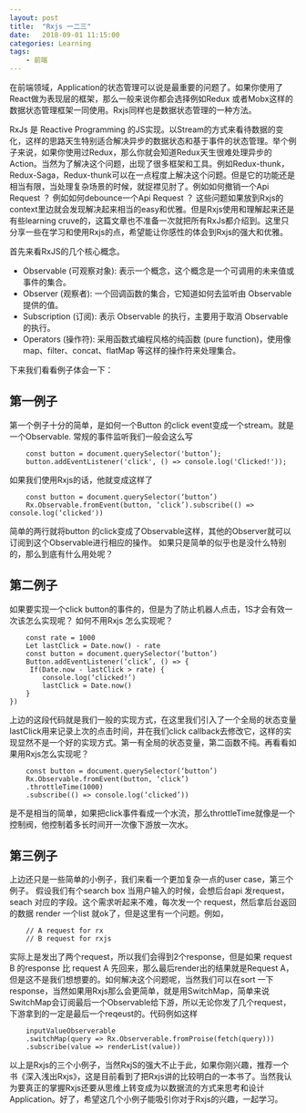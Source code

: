 ```yaml
---
layout: post
title:  "Rxjs 一二三"
date:   2018-09-01 11:15:00
categories: Learning
tags:
    - 前端
---
```


在前端领域，Application的状态管理可以说是最重要的问题了。如果你使用了React做为表现层的框架，那么一般来说你都会选择例如Redux 或者Mobx这样的数据状态管理框架一同使用。Rxjs同样也是数据状态管理的一种方法。

RxJs 是 Reactive Programming 的JS实现。以Stream的方式来看待数据的变化，这样的思路天生特别适合解决异步的数据状态和基于事件的状态管理。举个例子来说，如果你使用过Redux，那么你就会知道Redux天生很难处理异步的Action。当然为了解决这个问题，出现了很多框架和工具。例如Redux-thunk， Redux-Saga，Redux-thunk可以在一点程度上解决这个问题。但是它的功能还是相当有限，当处理复杂场景的时候，就捉襟见肘了。例如如何撤销一个Api Request ？ 例如如何debounce一个Api Request ？ 这些问题如果放到Rxjs的context里边就会发现解决起来相当的easy和优雅。但是Rxjs使用和理解起来还是有些learning cruve的，这篇文章也不准备一次就把所有RxJs都介绍到。这里只分享一些在学习和使用Rxjs的点，希望能让你感性的体会到Rxjs的强大和优雅。

首先来看RxJS的几个核心概念。
- Observable (可观察对象): 表示一个概念，这个概念是一个可调用的未来值或事件的集合。
- Observer (观察者): 一个回调函数的集合，它知道如何去监听由 Observable 提供的值。
- Subscription (订阅): 表示 Observable 的执行，主要用于取消 Observable 的执行。
- Operators (操作符): 采用函数式编程风格的纯函数 (pure function)，使用像 map、filter、concat、flatMap 等这样的操作符来处理集合。

下来我们看看例子体会一下：

## 第一例子
第一个例子十分的简单，是如何一个Button 的click event变成一个stream。就是一个Observable.
常规的事件监听我们一般会这么写

```
    const button = document.querySelector('button’);
    button.addEventListener('click', () => console.log('Clicked!'));
```

如果我们使用Rxjs的话，他就变成这样了

```
    const button = document.querySelector(‘button’)
    Rx.Observable.fromEvent(button, ‘click’).subscribe(() => console.log(‘clicked'))
```

简单的两行就将button 的click变成了Observable这样，其他的Observer就可以订阅到这个Observable进行相应的操作。
如果只是简单的似乎也是没什么特别的，那么到底有什么用处呢？

## 第二例子
如果要实现一个click button的事件的，但是为了防止机器人点击，1S才会有效一次该怎么实现呢？
如何不用Rxjs 怎么实现呢？

```
    const rate = 1000
    Let lastClick = Date.now() - rate
    const button = document.querySelector(‘button’)
    Button.addEventListener(‘click’, () => {
     If(Date.now - lastClick > rate) {
        console.log(‘clicked!’)
        lastClick = Date.now()
    }
})
```

上边的这段代码就是我们一般的实现方式，在这里我们引入了一个全局的状态变量 lastClick用来记录上次的点击时间，并在我们click callback去修改它，这样的实现显然不是一个好的实现方式。第一有全局的状态变量，第二函数不纯。再看看如果用Rxjs怎么实现呢？

```
    const button = document.querySelector(‘button’)
    Rx.Observable.fromEvent(button, ‘click’)
    .throttleTime(1000)
    .subscribe(() => console.log(‘clicked’))
```
是不是相当的简单，如果把click事件看成一个水流，那么throttleTime就像是一个控制阀，他控制着多长时间开一次像下游放一次水。

## 第三例子
上边还只是一些简单的小例子，我们来看一个更加复杂一点的user case，第三个例子。
假设我们有个search box 当用户输入的时候，会想后台api 发request， seach 对应的字段。这个需求听起来不难，每次发一个 request，然后拿后台返回的数据 render 一个list 就ok了，但是这里有一个问题。例如，

```
    // A request for rx
    // B request for rxjs
```    
实际上是发出了两个request，所以我们会得到2个response，但是如果 request B 的response 比 request A 先回来，那么最后render出的结果就是Request A，但是这不是我们想想要的。如何解决这个问题呢，当然我们可以在sort 一下 response，当然如果用Rxjs那么会更简单，就是用SwitchMap，简单来说SwitchMap会订阅最后一个Observable给下游，所以无论你发了几个request，下游拿到的一定是最后一个reqeust的。代码例如这样

```
    inputValueObserverable
    .switchMap(query => Rx.Observerable.fromProise(fetch(query)))
    .subscribe(value => renderList(value))
```

以上是Rxjs的三个小例子，当然RxjS的强大不止于此，如果你刚兴趣，推荐一个书《深入浅出Rxjs》，这是目前看到了把Rxjs讲的比较明白的一本书了。当然我认为要真正的掌握Rxjs还要从思维上转变成为以数据流的方式来思考和设计Application。好了，希望这几个小例子能吸引你对于Rxjs的兴趣，一起学习。
